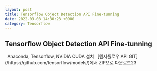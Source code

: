```yaml
---
layout: post
title: Tensorflow Object Detection API Fine-tunning
date: 2022-03-08 14:30:23 +0900
category: Tensorflow
---
```


<h2>Tensorflow Object Detection API Fine-tunning</h2>  
&nbsp;  
Anaconda, Tensorflow, NVIDIA CUDA 설치  
 &nbsp;  
[텐서플로우 API GIT](/https://github.com/tensorflow/models/)에서 ZIP으로 다운로드23





